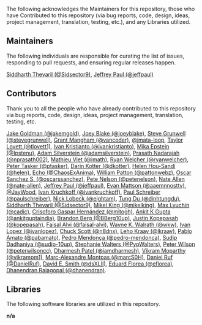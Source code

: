The following acknowledges the Maintainers for this repository, those who have Contributed to this repository (via bug reports, code, design, ideas, project management, translation, testing, etc.), and any Libraries utilized.

## Maintainers

The following individuals are responsible for curating the list of issues, responding to pull requests, and ensuring regular releases happen.

[Siddharth Thevaril (@Sidsector9)](https://github.com/Sidsector9), [Jeffrey Paul (@jeffpaul)](https://github.com/jeffpaul)

## Contributors

Thank you to all the people who have already contributed to this repository via bug reports, code, design, ideas, project management, translation, testing, etc.

[Jake Goldman (@jakemgold)](https://github.com/jakemgold), [Joey Blake (@joeyblake)](https://github.com/joeyblake), [Steve Grunwell (@stevegrunwell)](https://github.com/stevegrunwell), [Grant Mangham (@vancoder)](https://github.com/vancoder), [@jmata-loop](https://github.com/jmata-loop), [Taylor Lovett (@tlovett1)](https://github.com/tlovett1), [Ivan Kristianto (@ivankristianto)](https://github.com/ivankristianto), [Mika Epstein (@Ipstenu)](https://github.com/Ipstenu), [Adam Silverstein (@adamsilverstein)](https://github.com/adamsilverstein), [Prasath Nadarajah (@nprasath002)](https://github.com/nprasath002), [Mathieu Viet (@imath)](https://github.com/imath), [Ryan Welcher (@ryanwelcher)](https://github.com/ryanwelcher), [Peter Tasker (@ptasker)](https://github.com/ptasker), [Darin Kotter (@dkotter)](https://github.com/dkotter), [Helen Hou-Sandí (@helen)](https://github.com/helen), [Echo (@ChaosExAnima)](https://github.com/ChaosExAnima), [William Patton (@pattonwebz)](https://github.com/pattonwebz), [Oscar Sanchez S. (@oscarssanchez)](https://github.com/oscarssanchez), [Pete Nelson (@petenelson)](https://github.com/petenelson), [Nate Allen (@nate-allen)](https://github.com/nate-allen), [Jeffrey Paul (@jeffpaul)](https://github.com/jeffpaul), [Evan Mattson (@aaemnnosttv)](https://github.com/aaemnnosttv), [@JayWood](https://github.com/JayWood), [Ivan Kruchkoff (@ivankruchkoff)](https://github.com/ivankruchkoff), [Paul Schreiber (@paulschreiber)](https://github.com/paulschreiber), [Nick Lobeck (@eightam)](https://github.com/eightam), [Tung Du (@dinhtungdu)](https://github.com/dinhtungdu), [Siddharth Thevaril (@Sidsector9)](https://github.com/Sidsector9), [Mikel King (@mikelking)](https://github.com/mikelking), [Max Lyuchin (@cadic)](https://github.com/cadic), [Crisoforo Gaspar Hernández (@mitogh)](https://github.com/mitogh), [Ankit K Gupta (@ankitguptaindia)](https://github.com/ankitguptaindia), [Brandon Berg (@BBerg10up)](https://github.com/BBerg10up), [Justin Kopepasah (@kopepasah)](https://github.com/kopepasah), [Faisal Alvi (@faisal-alvi)](https://github.com/faisal-alvi), [Wayne K. Walrath (@wkw)](https://github.com/wkw), [Ivan Lopez (@ivanlopez)](https://github.com/ivanlopez), [Chuck Scott (@n8dnx)](https://github.com/n8dnx), [Leho Kraav (@lkraav)](https://github.com/lkraav), [Pablo Amato (@pabamato)](https://github.com/pabamato), [Pedro Mendonça (@pedro-mendonca)](https://github.com/pedro-mendonca), [Sudip Dadhaniya (@sudip-10up)](https://github.com/sudip-10up), [Stephanie Walters (@PypWalters)](https://github.com/PypWalters), [Peter Wilson (@peterwilsoncc)](https://github.com/peterwilsoncc), [Dharmesh Patel (@iamdharmesh)](https://github.com/iamdharmesh), [Vikram Moparthy (@vikrampm1)](https://github.com/vikrampm1), [Marc-Alexandre Montpas (@marcS0H)](https://github.com/marcS0H), [Daniel Ruf (@DanielRuf)](https://github.com/DanielRuf), [David E. Smith (@dsXLII)](https://github.com/dsXLII), [Eduard Florea (@eflorea)](https://github.com/eflorea), [Dhanendran Rajagopal (@dhanendran)](https://github.com/dhanendran).

## Libraries

The following software libraries are utilized in this repository.

**n/a**
